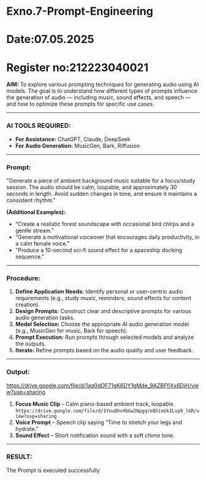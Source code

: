 # Exno.7-Prompt-Engineering
# Date:07.05.2025
# Register no:212223040021
**AIM:**
To explore various prompting techniques for generating audio using AI models. The goal is to understand how different types of prompts influence the generation of audio — including music, sound effects, and speech — and how to optimize these prompts for specific use cases.

---

### **AI TOOLS REQUIRED:**

* **For Assistance:** ChatGPT, Claude, DeepSeek
* **For Audio Generation:** MusicGen, Bark, Riffusion

---

### **Prompt:**

"Generate a piece of ambient background music suitable for a focus/study session. The audio should be calm, loopable, and approximately 30 seconds in length. Avoid sudden changes in tone, and ensure it maintains a consistent rhythm."

**(Additional Examples):**

* “Create a realistic forest soundscape with occasional bird chirps and a gentle stream.”
* “Generate a motivational voiceover that encourages daily productivity, in a calm female voice.”
* “Produce a 10-second sci-fi sound effect for a spaceship docking sequence.”

---

### **Procedure:**

1. **Define Application Needs:** Identify personal or user-centric audio requirements (e.g., study music, reminders, sound effects for content creation).
2. **Design Prompts:** Construct clear and descriptive prompts for various audio generation tasks.
3. **Model Selection:** Choose the appropriate AI audio generation model (e.g., MusicGen for music, Bark for speech).
4. **Prompt Execution:** Run prompts through selected models and analyze the outputs.
5. **Iterate:** Refine prompts based on the audio quality and user feedback.

---

### **Output:**

https://drive.google.com/file/d/1ag0dOF71gK6DY1gMde_9AZBFfiXx6DiH/view?usp=sharing

1. **Focus Music Clip** – Calm piano-based ambient track, loopable.
``` https://drive.google.com/file/d/1YouQhvXbGw2NpgqreQhieUkZLsp9_lGR/view?usp=sharing ```
2. **Voice Prompt** – Speech clip saying “Time to stretch your legs and hydrate.”
3. **Sound Effect** – Short notification sound with a soft chime tone.

---

### **RESULT:**
The Prompt is executed successfully
